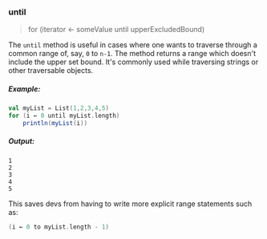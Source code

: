 ### until

> for (iterator ← someValue until upperExcludedBound)

The `until` method is useful in cases where one wants to traverse through a common range
of, say, `0` to `n-1`. The method returns a range which doesn't include the upper set bound. 
It's commonly used while traversing strings or other traversable objects. 

##### Example:

```scala
val myList = List(1,2,3,4,5)
for (i ← 0 until myList.length)
    println(myList(i))

```

##### Output:
```
1
2
3
4
5
```


This saves devs from having to write more explicit range statements such as:
```scala 
(i ← 0 to myList.length - 1)
```